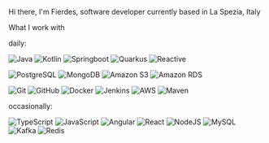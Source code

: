 <p> Hi there, I'm Fierdes, software developer currently based in La Spezia, Italy</p>
<p>What I work with</p>
<p>daily:</p>
<p>
  <!-- Languages -->
  <img alt="Java" src="https://img.shields.io/badge/-Java-DD0031?style=flat-square&logo=java&logoColor=white" />
  <img alt="Kotlin" src="https://img.shields.io/badge/-Kotlin-7F52FF?style=flat-square&logo=Kotlin&logoColor=yellow" />
  <img alt="Springboot" src="https://img.shields.io/badge/-Springboot-6DB33F?style=flat-square&logo=Spring&logoColor=white" />
  <img alt="Quarkus" src="https://img.shields.io/badge/-Quarkus-4695EB?style=flat-square&logo=Quarkus&logoColor=DD0031" />
  <img alt="Reactive" src="https://img.shields.io/badge/-Reactive-B7178C?style=flat-square&logo=ReactiveX&logoColor=white" />
</p>
<p>
  <!-- Database -->
  <img alt="PostgreSQL" src="https://img.shields.io/badge/-PostgreSQL-4169E1?style=flat-square&logo=PostgreSQL&logoColor=white" />
  <img alt="MongoDB" src="https://img.shields.io/badge/-MongoDB-47A248?style=flat-square&logo=MongoDB&logoColor=white" />
  <img alt="Amazon S3" src="https://img.shields.io/badge/-Amazon S3-569A31?style=flat-square&logo=Amazon+S3&logoColor=white" />
  <img alt="Amazon RDS" src="https://img.shields.io/badge/-Amazon RDS-527FFF?style=flat-square&logo=Amazon+RDS&logoColor=white" />
</p>
<p>
  <!-- DevOps -->
  <img alt="Git" src="https://img.shields.io/badge/-Git-F05032?style=flat-square&logo=Git&logoColor=white" />
  <img alt="GitHub" src="https://img.shields.io/badge/-GitHub-181717?style=flat-square&logo=GitHub&logoColor=white" />
  <img alt="Docker" src="https://img.shields.io/badge/-Docker-2496ED?style=flat-square&logo=Docker&logoColor=white" />
  <img alt="Jenkins" src="https://img.shields.io/badge/-Jenkins-D24939?style=flat-square&logo=Jenkins&logoColor=black" />
  <img alt="AWS" src="https://img.shields.io/badge/-AWS-232F3E?style=flat-square&logo=Amazon+AWS&logoColor=white" />
  <img alt="Maven" src="https://img.shields.io/badge/-Maven-C71A36?style=flat-square&logo=Apache+Maven&logoColor=yellow" />
</p>
<p>occasionally:</p>
<p>
  <!-- Languages -->
  <img alt="TypeScript" src="https://img.shields.io/badge/-TypeScript-3178C6?style=flat-square&logo=TypeScript&logoColor=white" />
  <img alt="JavaScript" src="https://img.shields.io/badge/-JavaScript-F7DF1E?style=flat-square&logo=JavaScript&logoColor=black" />
  <img alt="Angular" src="https://img.shields.io/badge/-Angular-DD0031?style=flat-square&logo=Angular&logoColor=white" />
  <img alt="React" src="https://img.shields.io/badge/-React-61DAFB?style=flat-square&logo=React&logoColor=black" />
  <img alt="NodeJS" src="https://img.shields.io/badge/-NodeJS-339933?style=flat-square&logo=node.js&logoColor=white" />
  <!-- Database -->
  <img alt="MySQL" src="https://img.shields.io/badge/-MySQL-4479A1?style=flat-square&logo=MySQL&logoColor=white" />
  <img alt="Kafka" src="https://img.shields.io/badge/-Kafka-white?style=flat-square&logo=Apache+Kafka&logoColor=black" />
  <img alt="Redis" src="https://img.shields.io/badge/-Redis-DC382D?style=flat-square&logo=Redis&logoColor=white" />
</p>
<p>
</p>
  <!-- DevOps -->

</p>
